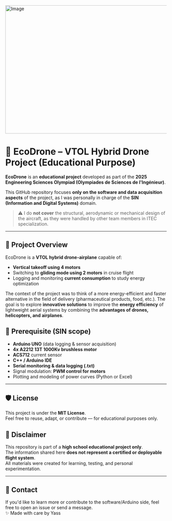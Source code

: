 <img width="1900" height="400" alt="Image" src="https://github.com/user-attachments/assets/e3a674ce-3668-499e-834d-9837164faf4b" />

# 🌱 EcoDrone – VTOL Hybrid Drone Project (Educational Purpose)

**EcoDrone** is an **educational project** developed as part of the **2025 Engineering Sciences Olympiad (Olympiades de Sciences de l'Ingénieur)**.

This GitHub repository focuses **only on the software and data acquisition aspects** of the project, as I was personally in charge of the **SIN (Information and Digital Systems)** domain.

> ⚠️ I do **not cover** the structural, aerodynamic or mechanical design of the aircraft, as they were handled by other team members in ITEC specialization.

---

## 📌 Project Overview

EcoDrone is a **VTOL hybrid drone-airplane** capable of:
- **Vertical takeoff using 4 motors**
- Switching to **gliding mode using 2 motors** in cruise flight
- Logging and monitoring **current consumption** to study energy optimization

The context of the project was to think of a more energy-efficient and faster alternative in the field of delivery (pharmaceutical products, food, etc.).
The goal is to explore __innovative solutions__ to improve the **energy efficiency** of lightweight aerial systems by combining the **advantages of drones, helicopters, and airplanes**.



## 🧠 Prerequisite (SIN scope)

- **Arduino UNO** (data logging & sensor acquisition)
- **4x A2212 13T 1000Kv brushless motor**
- **ACS712** current sensor
- **C++ / Arduino IDE**
- **Serial monitoring & data logging (.txt)**
- Signal modulation: **PWM control for motors**
- Plotting and modeling of power curves (Python or Excel)

---

## 🛡 License

This project is under the **MIT License**.  
Feel free to reuse, adapt, or contribute — for educational purposes only.



## 💬 Disclaimer

This repository is part of a **high school educational project only**.  
The information shared here **does not represent a certified or deployable flight system**.  
All materials were created for learning, testing, and personal experimentation.

---

## 💌 Contact

If you'd like to learn more or contribute to the software/Arduino side, feel free to open an issue or send a message.  
✨ Made with care by Yass
